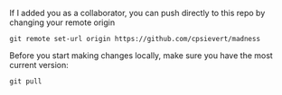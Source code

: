 If I added you as a collaborator, you can push directly to this repo by changing your remote origin

```
git remote set-url origin https://github.com/cpsievert/madness
```

Before you start making changes locally, make sure you have the most current version:

```
git pull
```